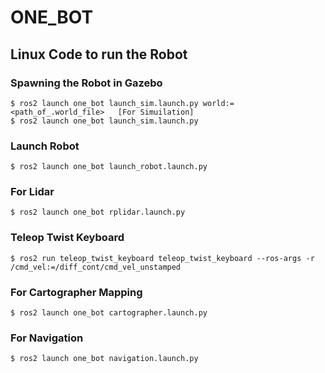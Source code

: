 # ONE_BOT

## Linux Code to run the Robot

### Spawning the Robot in Gazebo 

    $ ros2 launch one_bot launch_sim.launch.py world:=<path_of_.world_file>   [For Simuilation]
    $ ros2 launch one_bot launch_sim.launch.py 

### Launch Robot 
    
    $ ros2 launch one_bot launch_robot.launch.py

### For Lidar 

    $ ros2 launch one_bot rplidar.launch.py

### Teleop Twist Keyboard

    $ ros2 run teleop_twist_keyboard teleop_twist_keyboard --ros-args -r /cmd_vel:=/diff_cont/cmd_vel_unstamped

### For Cartographer Mapping 

    $ ros2 launch one_bot cartographer.launch.py

### For Navigation 

    $ ros2 launch one_bot navigation.launch.py
    

